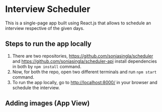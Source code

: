 # Interview Scheduler

This is a single-page app built using React.js that allows to schedule an interview respective of the given days.

## Steps to run the app locally
1. There are two repositories, <https://github.com/soniasingla/scheduler> and <https://github.com/soniasingla/scheduler-api> install dependencies in both by `npm install` command.
2. Now, for both the repo, open two different terminals and run `npm start` command.
3. To run the app locally, go to <http://localhost:8000/> in your browser and schedule the interview.

## Adding images (App View)

